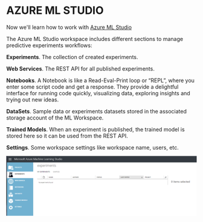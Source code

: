 <page title="Azure ML Studio"/>

AZURE ML STUDIO
====

Now we'll learn how to work with [Azure ML Studio](http://studio.azureml.net) 

The Azure ML Studio workspace includes different sections to manage predictive experiments workflows:

**Experiments**. The collection of created experiments.

**Web Services**. The REST API for all published experiments.

**Notebooks**. A Notebook is like a Read-Eval-Print loop or “REPL”, where you enter some script code and get a response. They provide a delightful interface for running code quickly, visualizing data, exploring insights and trying out new ideas.

**DataSets**. Sample data or experiments datasets stored in the associated storage account of the ML Workspace.

**Trained Models**. When an experiment is published, the trained model is stored here so it can be used from the REST API.

**Settings**. Some workspace settings like workspace name, users, etc.

![](img/image5.png)